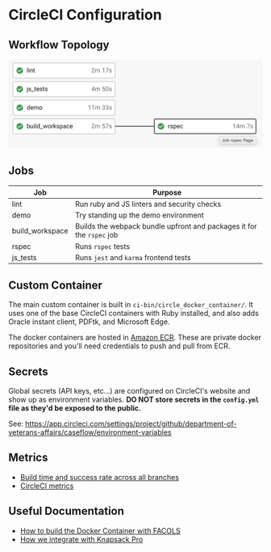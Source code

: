 # CircleCI Configuration

## Workflow Topology

![CircleCI Topology](./topology.png)

## Jobs

| Job             | Purpose          |
| --------------- | ---------------- |
| lint            | Run ruby and JS linters and security checks |
| demo            | Try standing up the demo environment |
| build_workspace | Builds the webpack bundle upfront and packages it for the `rspec` job |
| rspec           | Runs `rspec` tests |
| js_tests        | Runs `jest` and `karma` frontend tests |

## Custom Container

The main custom container is built in `ci-bin/circle_docker_container/`. It uses one of the base CircleCI containers with Ruby installed, and also adds Oracle instant client, PDFtk, and Microsoft Edge.

The docker containers are hosted in [Amazon ECR](https://console.amazonaws-us-gov.com/ecr/repositories/circleci?region=us-gov-west-1#). These are private docker repositories and you'll need credentials to push and pull from ECR.

## Secrets

Global secrets (API keys, etc...) are configured on CircleCI's website and show up as environment variables. **DO NOT store secrets in the `config.yml` file as they'd be exposed to the public.**

See: https://app.circleci.com/settings/project/github/department-of-veterans-affairs/caseflow/environment-variables

## Metrics

  - [Build time and success rate across all branches](https://app.datadoghq.com/dashboard/f3a-zr4-v3v/circle-c-i)
  - [CircleCI metrics](https://app.circleci.com/insights/github/department-of-veterans-affairs/caseflow/workflows/build/overview?reporting-window=last-90-days)

## Useful Documentation

  - [How to build the Docker Container with FACOLS](https://github.com/department-of-veterans-affairs/caseflow/wiki/FACOLS#circle-ci)
  - [How we integrate with Knapsack Pro](https://github.com/department-of-veterans-affairs/caseflow/wiki/Knapsack-Pro-Integration)
